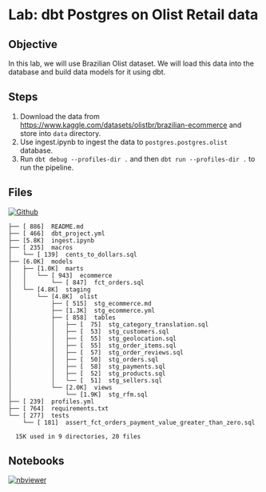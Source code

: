 # Lab: dbt Postgres on Olist Retail data

## Objective

In this lab, we will use Brazilian Olist dataset. We will load this data into the database and build data models for it using dbt.

## Steps

1. Download the data from https://www.kaggle.com/datasets/olistbr/brazilian-ecommerce and store into `data` directory.
2. Use ingest.ipynb to ingest the data to `postgres.postgres.olist` database.
3. Run `dbt debug --profiles-dir .` and then `dbt run --profiles-dir .` to run the pipeline.

## Files

[![Github](https://img.shields.io/badge/GitHub-100000?style=for-the-badge&logo=github&logoColor=white)](https://github.com/sparsh-ai/recohut/tree/main/docs/03-processing/lab-dbt-olist)

```
├── [ 886]  README.md
├── [ 466]  dbt_project.yml
├── [5.8K]  ingest.ipynb
├── [ 235]  macros
│   └── [ 139]  cents_to_dollars.sql
├── [6.0K]  models
│   ├── [1.0K]  marts
│   │   └── [ 943]  ecommerce
│   │       └── [ 847]  fct_orders.sql
│   └── [4.8K]  staging
│       └── [4.8K]  olist
│           ├── [ 515]  stg_ecommerce.md
│           ├── [1.3K]  stg_ecommerce.yml
│           ├── [ 858]  tables
│           │   ├── [  75]  stg_category_translation.sql
│           │   ├── [  53]  stg_customers.sql
│           │   ├── [  55]  stg_geolocation.sql
│           │   ├── [  55]  stg_order_items.sql
│           │   ├── [  57]  stg_order_reviews.sql
│           │   ├── [  50]  stg_orders.sql
│           │   ├── [  58]  stg_payments.sql
│           │   ├── [  52]  stg_products.sql
│           │   └── [  51]  stg_sellers.sql
│           └── [2.0K]  views
│               └── [1.9K]  stg_rfm.sql
├── [ 239]  profiles.yml
├── [ 764]  requirements.txt
└── [ 277]  tests
    └── [ 181]  assert_fct_orders_payment_value_greater_than_zero.sql

  15K used in 9 directories, 20 files
```

## Notebooks

[![nbviewer](https://img.shields.io/badge/jupyter-notebook-informational?logo=jupyter)](https://nbviewer.org/github/sparsh-ai/recohut/blob/main/docs/03-processing/lab-dbt-olist)